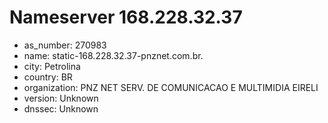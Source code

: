 # Nameserver 168.228.32.37

* as_number: 270983
* name: static-168.228.32.37-pnznet.com.br.
* city: Petrolina
* country: BR
* organization: PNZ NET SERV. DE COMUNICACAO E MULTIMIDIA EIRELI
* version: Unknown
* dnssec: Unknown
